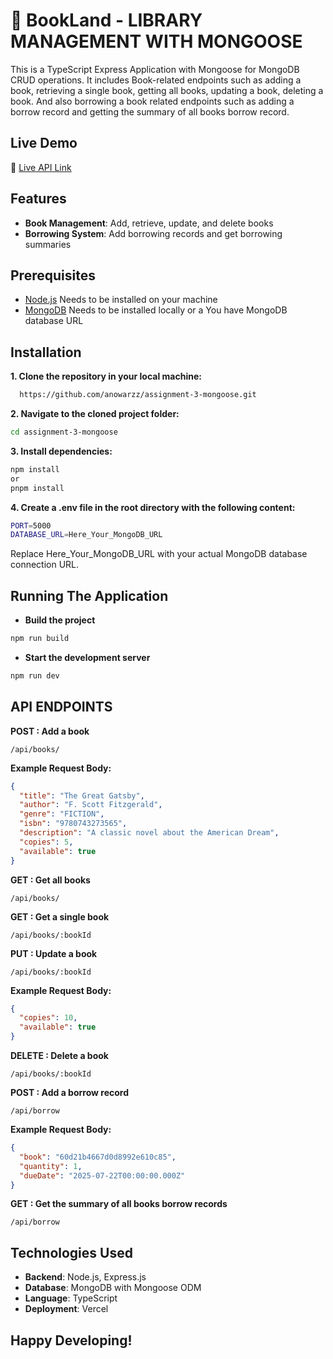 # 📃 BookLand - LIBRARY MANAGEMENT WITH MONGOOSE

This is a TypeScript Express Application with Mongoose for MongoDB CRUD operations. It includes Book-related endpoints such as adding a book, retrieving a single book, getting all books, updating a book, deleting a book.
And also borrowing a book related endpoints such as adding a borrow record and getting the summary of all books borrow record.

## Live Demo

🔗 [Live API Link](https://bookland-server.vercel.app/)

## Features

- **Book Management**: Add, retrieve, update, and delete books
- **Borrowing System**: Add borrowing records and get borrowing summaries

## Prerequisites

- [Node.js](https://nodejs.org/) Needs to be installed on your machine
- [MongoDB](https://www.mongodb.com/) Needs to be installed locally or a You have MongoDB database URL

## Installation

**1. Clone the repository in your local machine:**

```bash
  https://github.com/anowarzz/assignment-3-mongoose.git
```

**2. Navigate to the cloned project folder:**

```bash
cd assignment-3-mongoose
```

**3. Install dependencies:**

```bash
npm install
or
pnpm install
```

**4. Create a .env file in the root directory with the following content:**

```bash
PORT=5000
DATABASE_URL=Here_Your_MongoDB_URL
```

Replace Here_Your_MongoDB_URL with your actual MongoDB database connection URL.

## Running The Application

- **Build the project**

```bash
npm run build
```

- **Start the development server**

```bash
npm run dev

```

## API ENDPOINTS

**POST : Add a book**

```code
/api/books/
```

**Example Request Body:**

```json
{
  "title": "The Great Gatsby",
  "author": "F. Scott Fitzgerald",
  "genre": "FICTION",
  "isbn": "9780743273565",
  "description": "A classic novel about the American Dream",
  "copies": 5,
  "available": true
}
```

**GET : Get all books**

```code
/api/books/
```

**GET : Get a single book**

```code
/api/books/:bookId
```

**PUT : Update a book**

```code
/api/books/:bookId
```

**Example Request Body:**

```json
{
  "copies": 10,
  "available": true
}
```

**DELETE : Delete a book**

```code
/api/books/:bookId
```

**POST : Add a borrow record**

```code
/api/borrow
```

**Example Request Body:**

```json
{
  "book": "60d21b4667d0d8992e610c85",
  "quantity": 1,
  "dueDate": "2025-07-22T00:00:00.000Z"
}
```

**GET : Get the summary of all books borrow records**

```code
/api/borrow
```

## Technologies Used

- **Backend**: Node.js, Express.js
- **Database**: MongoDB with Mongoose ODM
- **Language**: TypeScript
- **Deployment**: Vercel

## Happy Developing! 
